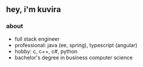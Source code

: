 ## hey, i'm kuvira
### about
- full stack engineer
- professional: java (ee, spring), typescript (angular)
- hobby: c, c++, c#, python
- bachelor's degree in business computer science
